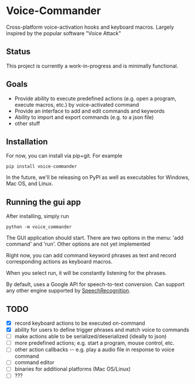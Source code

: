 # Voice-Commander

Cross-platform voice-activation hooks and keyboard macros. Largely inspired by the popular software "Voice Attack"


## Status

This project is currently a work-in-progress and is minimally functional.

## Goals

- Provide ability to execute predefined actions (e.g. open a program, execute macros, etc.) by voice-activated command
- Provide an interface to add and edit commands and keywords
- Ability to import and export commands (e.g. to a json file)
- other stuff


## Installation

For now, you can install via pip+git. For example

```
pip install voice-commander
```

In the future, we'll be releasing on PyPI as well as executables for Windows, Mac OS, and Linux.


## Running the gui app

After installing, simply run

```
python -m voice_commander
```

The GUI application should start. There are two options in the menu: 'add command' and 'run'. Other options are not yet implemented

Right now, you can add command keyword phrases as text and record corresponding actions as keyboard macros.

When you select run, it will be constantly listening for the phrases.

By default, uses a Google API for speech-to-text conversion. Can support any other engine supported by [SpeechRecognition](https://pypi.org/project/SpeechRecognition/).


## TODO

- [x] record keyboard actions to be executed on-command
- [x] ability for users to define trigger phrases and match voice to commands
- [ ] make actions able to be serialized/deserialized (ideally to json)
- [ ] more predefined actions; e.g. start a program, mouse control, etc.
- [ ] other action callbacks -- e.g. play a audio file in response to voice command
- [ ] command editor
- [ ] binaries for additional platforms (Mac OS/Linux)
- [ ] ???